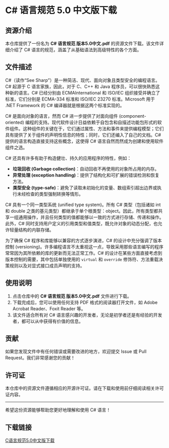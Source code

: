 # C# 语言规范 5.0 中文版下载

## 资源介绍

本仓库提供了一份名为 **C# 语言规范 版本5.0中文.pdf** 的资源文件下载。该文件详细介绍了 C# 语言的规范，涵盖了从基础语法到高级特性的各个方面。

## 文件描述

C#（读作“See Sharp”）是一种简洁、现代、面向对象且类型安全的编程语言。C# 起源于 C 语言家族，因此，对于 C、C++ 和 Java 程序员，可以很快熟悉这种新的语言。C# 已经分别由 ECMAInternational 和 ISO/IEC 组织接受并确立了标准，它们分别是 ECMA-334 标准和 ISO/IEC 23270 标准。Microsoft 用于 .NET Framework 的 C# 编译器就是根据这两个标准实现的。

C# 是面向对象的语言，然而 C# 进一步提供了对面向组件 (component-oriented) 编程的支持。现代软件设计日益依赖于自包含和自描述功能包形式的软件组件。这种组件的关键在于，它们通过属性、方法和事件来提供编程模型；它们具有提供了关于组件的声明性信息的特性；同时，它们还编入了自己的文档。C# 提供的语言构造直接支持这些概念，这使得 C# 语言自然而然成为创建和使用软件组件之选。

C# 还具有许多有助于构造健壮、持久的应用程序的特性，例如：
- **垃圾回收 (Garbage collection)**：自动回收不再使用的对象所占用的内存。
- **异常处理 (exception handling)**：提供了结构化和可扩展的错误检测和恢复方法。
- **类型安全 (type-safe)**：避免了读取未初始化的变量、数组索引超出边界或执行未经检查的类型强制转换等情形。

C# 具有一个同一类型系统 (unified type system)。所有 C# 类型（包括诸如 int 和 double 之类的基元类型）都继承于单个根类型：object。因此，所有类型都共享一组通用操作，并且任何类型的值都能够以一致的方式进行存储、传递和操作。此外，C# 同时支持用户定义的引用类型和值类型，既允许对象的动态分配，也允许轻量结构的内联存储。

为了确保 C# 程序和库能够以兼容的方式逐步演进，C# 的设计中充分强调了版本控制 (versioning)。许多编程语言不太重视这一点，导致采用那些语言编写的程序常常因为其所依赖的库的更新而无法正常工作。C# 的设计在某些方面直接考虑到版本控制的需要，其中包括单独使用的 `virtual` 和 `override` 修饰符、方法重载决策规则以及对显式接口成员声明的支持。

## 使用说明

1. 点击仓库中的 **C# 语言规范 版本5.0中文.pdf** 文件进行下载。
2. 下载完成后，您可以使用任何支持 PDF 格式的阅读器打开文件，如 Adobe Acrobat Reader、Foxit Reader 等。
3. 该文件适合所有对 C# 语言感兴趣的开发者，无论是初学者还是有经验的开发者，都可以从中获得有价值的信息。

## 贡献

如果您发现文件中有任何错误或需要改进的地方，欢迎提交 Issue 或 Pull Request。我们非常感谢您的贡献！

## 许可证

本仓库中的资源文件遵循相应的开源许可证。请在下载和使用前仔细阅读相关许可证内容。

---

希望这份资源能够帮助您更好地理解和使用 C# 语言！

## 下载链接

[C语言规范5.0中文版下载](https://pan.quark.cn/s/4d10d95721b8)